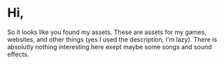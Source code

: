 # Hi,
So it looks like you found my assets. These are assets for my games, websites, and other things (yes I used the description, I'm lazy). There is absolutly nothing interesting here exept maybe some songs and sound effects.
